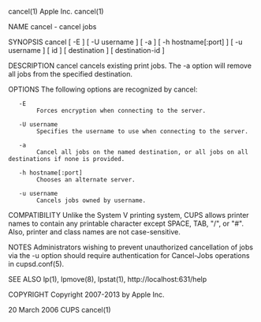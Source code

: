 cancel(1)                                                                                         Apple Inc.                                                                                        cancel(1)



NAME
       cancel - cancel jobs

SYNOPSIS
       cancel [ -E ] [ -U username ] [ -a ] [ -h hostname[:port] ] [ -u username ] [ id ] [ destination ] [ destination-id ]

DESCRIPTION
       cancel cancels existing print jobs. The -a option will remove all jobs from the specified destination.

OPTIONS
       The following options are recognized by cancel:

       -E
            Forces encryption when connecting to the server.

       -U username
            Specifies the username to use when connecting to the server.

       -a
            Cancel all jobs on the named destination, or all jobs on all destinations if none is provided.

       -h hostname[:port]
            Chooses an alternate server.

       -u username
            Cancels jobs owned by username.

COMPATIBILITY
       Unlike the System V printing system, CUPS allows printer names to contain any printable character except SPACE, TAB, "/", or "#".  Also, printer and class names are not case-sensitive.

NOTES
       Administrators wishing to prevent unauthorized cancellation of jobs via the -u option should require authentication for Cancel-Jobs operations in cupsd.conf(5).

SEE ALSO
       lp(1), lpmove(8), lpstat(1),
       http://localhost:631/help

COPYRIGHT
       Copyright 2007-2013 by Apple Inc.



20 March 2006                                                                                        CUPS                                                                                           cancel(1)
